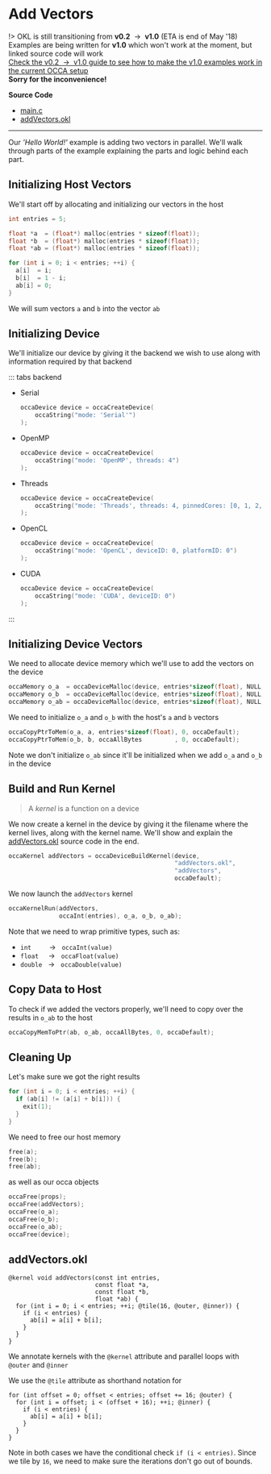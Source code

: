 # Add Vectors

!>
    OKL is still transitioning from **v0.2** &nbsp;&rarr;&nbsp; **v1.0** (ETA is end of May '18)
    <br/>
    Examples are being written for **v1.0** which won't work at the moment, but linked source code will work
    <br/>
    [Check the v0.2 &nbsp;&rarr;&nbsp; v1.0 guide to see how to make the v1.0 examples work in the current OCCA setup](/guide/okl/v1)
    <br/>
    **Sorry for the inconvenience!**

**Source Code**
- [main.c](https://github.com/libocca/occa/blob/master/examples/1_add_vectors/c/main.c)
- [addVectors.okl](https://github.com/libocca/occa/blob/master/examples/1_add_vectors/c/addVectors.okl)

---

Our _'Hello World!'_ example is adding two vectors in parallel.
We'll walk through parts of the example explaining the parts and logic behind each part.

## Initializing Host Vectors

We'll start off by allocating and initializing our vectors in the host

```c
int entries = 5;

float *a  = (float*) malloc(entries * sizeof(float));
float *b  = (float*) malloc(entries * sizeof(float));
float *ab = (float*) malloc(entries * sizeof(float));

for (int i = 0; i < entries; ++i) {
  a[i]  = i;
  b[i]  = 1 - i;
  ab[i] = 0;
}
```

We will sum vectors `a` and `b` into the vector `ab`

## Initializing Device

We'll initialize our device by giving it the backend we wish to use along with information required by that backend

::: tabs backend

- Serial

    ```c
    occaDevice device = occaCreateDevice(
        occaString("mode: 'Serial'")
    );
    ```

- OpenMP

    ```c
    occaDevice device = occaCreateDevice(
        occaString("mode: 'OpenMP', threads: 4")
    );
    ```

- Threads

    ```c
    occaDevice device = occaCreateDevice(
        occaString("mode: 'Threads', threads: 4, pinnedCores: [0, 1, 2, 3]")
    );
    ```

- OpenCL

    ```c
    occaDevice device = occaCreateDevice(
        occaString("mode: 'OpenCL', deviceID: 0, platformID: 0")
    );
    ```

- CUDA

    ```c
    occaDevice device = occaCreateDevice(
        occaString("mode: 'CUDA', deviceID: 0")
    );
    ```

:::

## Initializing Device Vectors

We need to allocate device memory which we'll use to add the vectors on the device

```c
occaMemory o_a  = occaDeviceMalloc(device, entries*sizeof(float), NULL, occaDefault);
occaMemory o_b  = occaDeviceMalloc(device, entries*sizeof(float), NULL, occaDefault);
occaMemory o_ab = occaDeviceMalloc(device, entries*sizeof(float), NULL, occaDefault);
```

We need to initialize `o_a` and `o_b` with the host's `a` and `b` vectors

```c
occaCopyPtrToMem(o_a, a, entries*sizeof(float), 0, occaDefault);
occaCopyPtrToMem(o_b, b, occaAllBytes         , 0, occaDefault);
```

Note we don't initialize `o_ab` since it'll be initialized when we add `o_a` and `o_b` in the device

## Build and Run Kernel

> A _kernel_ is a function on a device

We now create a kernel in the device by giving it the filename where the kernel lives, along with the kernel name.
We'll show and explain the [addVectors.okl](/examples/c/add-vectors?id=addvectorsokl) source code in the end.

```c
occaKernel addVectors = occaDeviceBuildKernel(device,
                                              "addVectors.okl",
                                              "addVectors",
                                              occaDefault);
```

We now launch the `addVectors` kernel

```c
occaKernelRun(addVectors,
              occaInt(entries), o_a, o_b, o_ab);
```

Note that we need to wrap primitive types, such as:
- `int` &nbsp; &nbsp; &nbsp; &nbsp; &rarr; &nbsp; `occaInt(value)`
- `float` &nbsp; &nbsp; &rarr; &nbsp; `occaFloat(value)`
- `double` &nbsp; &rarr; &nbsp; `occaDouble(value)`

## Copy Data to Host

To check if we added the vectors properly, we'll need to copy over the results in `o_ab` to the host

```c
occaCopyMemToPtr(ab, o_ab, occaAllBytes, 0, occaDefault);
```

## Cleaning Up

Let's make sure we got the right results

```c
for (int i = 0; i < entries; ++i) {
  if (ab[i] != (a[i] + b[i])) {
    exit(1);
  }
}
```

We need to free our host memory

```c
free(a);
free(b);
free(ab);
```

as well as our occa objects

```c
occaFree(props);
occaFree(addVectors);
occaFree(o_a);
occaFree(o_b);
occaFree(o_ab);
occaFree(device);
```

## addVectors.okl

```okl
@kernel void addVectors(const int entries,
                        const float *a,
                        const float *b,
                        float *ab) {
  for (int i = 0; i < entries; ++i; @tile(16, @outer, @inner)) {
    if (i < entries) {
      ab[i] = a[i] + b[i];
    }
  }
}
```

We annotate kernels with the `@kernel` attribute and parallel loops with `@outer` and `@inner`

We use the `@tile` attribute as shorthand notation for

```okl
for (int offset = 0; offset < entries; offset += 16; @outer) {
  for (int i = offset; i < (offset + 16); ++i; @inner) {
    if (i < entries) {
      ab[i] = a[i] + b[i];
    }
  }
}
```

Note in both cases we have the conditional check `if (i < entries)`.
Since we tile by `16`, we need to make sure the iterations don't go out of bounds.
